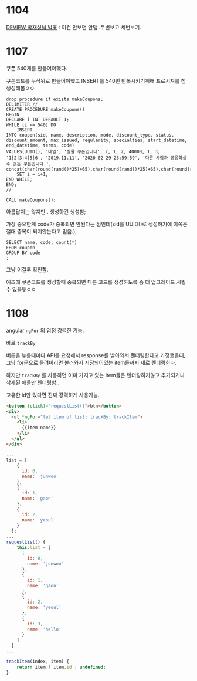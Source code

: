 # 1104

[DEVIEW 박재성님 발표](https://deview.kr/data/deview/2019/presentation/[225-2]2019년+FE+프레임워크를+배우는+기분(FE+인싸들이라면+알고+있어야+하는+프레임워크+기술들).pdf) : 이건 안보면 안댐..두번보고 세번보기.



# 1107

쿠폰 540개를 만들어야했다.

쿠폰코드를 무작위로 만들어야했고 INSERT를 540번 반복시키기위해 프로시져를 첨 생성해봄ㅇㅇ

```
drop procedure if exists makeCoupons;
DELIMITER //  
CREATE PROCEDURE makeCoupons()   
BEGIN
DECLARE i INT DEFAULT 1; 
WHILE (i <= 540) DO
    INSERT
INTO coupon(sid, name, description, mode, discount_type, status, discount_amount, max_issued, regularity, specialties, start_datetime, end_datetime, terms, code)
VALUES(UUID(), '네임', '실물 쿠폰입니다', 2, 1, 2, 40000, 1, 3, '1|2|3|4|5|6', '2019.11.11', '2020-02-29 23:59:59', '다른 사람과 공유하실 수 없는 쿠폰입니다.', concat(char(round(rand()*25)+65),char(round(rand()*25)+65),char(round(rand()*25)+65),char(round(rand()*25)+65),char(round(rand()*25)+65),char(round(rand()*25)+65)));
    SET i = i+1;
END WHILE;
END;
//  

CALL makeCoupons(); 
```



아름답지는 않지만.. 생성하긴 생성함;

가장 중요한게 code가 중복되면 안된다는 점인데(sid를 UUID()로 생성하기에 이쪽은 절대 중복이 되지않는다고 믿음.),

```
SELECT name, code, count(*)
FROM coupon
GROUP BY code
;
```



그냥 이걸루 확인함.

애초에 쿠폰코드를 생성할때 중복되면 다른 코드를 생성하도록 좀 더 업그레이드 시킬 수 있을듯ㅇㅇ



# 1108

angular `ngFor` 의 엄청 강력한 기능. 

바로 `trackBy`

버튼을 누를때마다 API를 요청해서 response를 받아와서 렌더링한다고 가정했을때, 그냥 for문으로 돌려버리면 불러와서 저장되어있는 item들까지 새로 렌더링한다.

하지만 `trackBy` 를 사용하면 이미 가지고 있는 item들은 렌더링하지않고 추가되거나 삭제된 애들만 렌더링함..

고유한 id만 있다면 진짜 강력하게 사용가능.





```html
<button (click)="requestList()">btn</button>
<div>
  <ul *ngFor="let item of list; trackBy: trackItem">
    <li>
      {{item.name}}
    </li>
  </ul>
</div>
```

```javascript
...
list = [
    {
      id: 0,
      name: 'junwoo'
    },
    {
      id: 1,
      name: 'gaon'
    },
    {
      id: 2,
      name: 'yeoul'
    }
  ];
...
requestList() {
    this.list = [
      {
        id: 0,
        name: 'junwoo'
      },
      {
        id: 1,
        name: 'gaon'
      },
      {
        id: 2,
        name: 'yeoul'
      },
      {
        id: 3,
        name: 'hello'
      }
    ]
  }
...

trackItem(index, item) {
    return item ? item.id : undefined;
}
```





